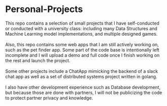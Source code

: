 # Personal-Projects
This repo contains a selection of small projects that I have self-conducted or conducted with a university class: including many Data Structures and Machine Learning model implementations, and multiple designed games.\
\
Also, this repo contains some web apps that I am still actively working on, such as the pet finder app. Some part of the code base is intentionally left incomplete and I will upload a demo and full code once I finish working on the rest and launch the project.\
\
Some other projects include a ChatApp mimicking the backend of a slack chat app as well as a set of distributed systems project written in golang.\
\
I also have other development experience such as Database development, but because those are done with partners, I will not be publicizing the code to protect partner privacy and knowledge.
